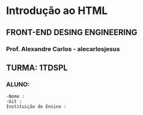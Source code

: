# Introdução ao HTML

## FRONT-END DESING ENGINEERING

### Prof. Alexandre Carlos - alecarlosjesus

## TURMA: 1TDSPL

### ALUNO:
```
-Nome :
-Git :
Instituição de Ensino :
```




